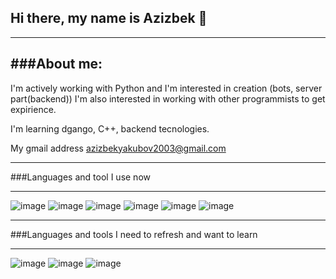 ## Hi there, my name is Azizbek 👋

---

###About me:
---

I'm actively working with Python and I'm interested in creation (bots, server part(backend))
I'm also interested in working with other programmists to get expirience.

I'm learning dgango, C++, backend tecnologies.

My gmail address azizbekyakubov2003@gmail.com

---

###Languages and tool I use now

---

![image](https://user-images.githubusercontent.com/121160926/236700278-6ebf5431-04cf-48ab-bb45-152f40d212cf.png)
![image](https://user-images.githubusercontent.com/121160926/236700296-4428e208-b249-4014-8dcc-94b7bc1a166e.png)
![image](https://user-images.githubusercontent.com/121160926/236700309-66f98ddb-0f16-48c3-b057-eed765c35259.png)
![image](https://user-images.githubusercontent.com/121160926/236700354-8c8d5c4f-937d-45a5-a656-7b9d11ebe23c.png)
![image](https://user-images.githubusercontent.com/121160926/236700530-366e82f2-8095-495b-bf20-3aca02840423.png)
![image](https://github.com/MrWendigo03/MrWendigo03/assets/121160926/ba162d11-ee5e-46fc-bf6f-28e4b45b5c0f.png)

---

###Languages and tools I need to refresh and want to learn

---

![image](https://user-images.githubusercontent.com/121160926/236700377-ea7f8134-08bb-4ebd-8c80-0306c42e2ece.png)
![image](https://github.com/MrWendigo03/MrWendigo03/assets/121160926/b254ae35-ba23-4544-825b-7a14b18a924d.png)
![image](https://github.com/MrWendigo03/MrWendigo03/assets/121160926/c1f5f214-a9d5-4275-ae97-d3a5bd670a2a.png)

